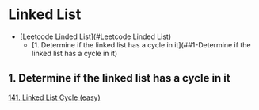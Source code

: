 # Linked List
<!-- GFM-TOC -->
* [Leetcode Linded List](#Leetcode Linded List)
    * [1. Determine if the linked list has a cycle in it](##1-Determine if the linked list has a cycle in it)
<!-- GFM-TOC -->

## 1. Determine if the linked list has a cycle in it
[141\. Linked List Cycle (easy)](https://github.com/yshiyi/LeetCode/blob/main/Linked%20List/141.%20Linked%20List%20Cycle.py)
